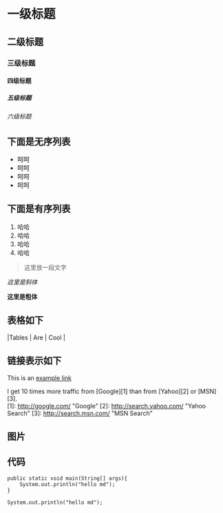 # 一级标题
## 二级标题
### 三级标题
#### 四级标题
##### 五级标题
###### 六级标题

## 下面是无序列表
* 呵呵
* 呵呵
* 呵呵
* 呵呵

## 下面是有序列表
1. 哈哈
2. 哈哈
3. 哈哈
4. 哈哈

> 这里放一段文字

*这里是斜体*

**这里是粗体**

## 表格如下

|Tables | Are | Cool |

## 链接表示如下
This is an [example link](http://example.com/)

I get 10 times more traffic from [Google][1] than from [Yahoo][2] or [MSN][3].  
[1]: http://google.com/        "Google" 
[2]: http://search.yahoo.com/  "Yahoo Search" 
[3]: http://search.msn.com/    "MSN Search"

## 图片

## 代码
	public static void main(String[] args){
		System.out.println("hello md");
	}

`
System.out.println("hello md");
`